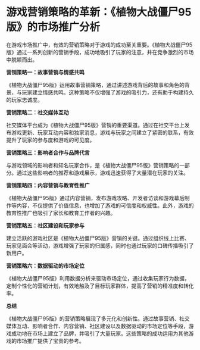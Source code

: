 # 游戏营销策略的革新：《植物大战僵尸95版》的市场推广分析

在游戏市场推广中，有效的营销策略对于游戏的成功至关重要。《植物大战僵尸95版》通过一系列创新的营销手段，成功地吸引了玩家的注意，并在竞争激烈的市场中脱颖而出。

**营销策略一：故事营销与情感共鸣**

《植物大战僵尸95版》运用故事营销策略，通过讲述游戏背后的故事和角色的背景，与玩家建立情感共鸣。这种策略不仅增强了游戏的吸引力，还有助于构建持久的玩家忠诚度。

**营销策略二：社交媒体互动**

社交媒体平台成为《植物大战僵尸95版》营销的重要渠道。通过在社交平台上发布游戏更新、玩家互动内容和独家消息，游戏与玩家之间建立了紧密的联系，有效提升了玩家的参与度和游戏的可见度。

**营销策略三：影响者合作与品牌代言**

与游戏领域的影响者和知名玩家合作，是《植物大战僵尸95版》营销策略的一部分。通过这些影响者的推荐和游戏展示，游戏迅速获得了大量潜在玩家的关注。

**营销策略四：内容营销与教育性推广**

《植物大战僵尸95版》通过内容营销，发布游戏攻略、开发者访谈和游戏幕后制作等内容，不仅提供了价值信息，也增加了游戏的可信度和权威性。此外，游戏的教育性推广也吸引了家长和教育工作者的兴趣。

**营销策略五：社区建设和玩家参与**

建立活跃的游戏社区是《植物大战僵尸95版》营销的关键。通过组织线上比赛、玩家见面会等活动，游戏增强了玩家的归属感，同时也通过玩家的口碑传播吸引了新用户。

**营销策略六：数据驱动的市场定位**

《植物大战僵尸95版》利用数据分析来驱动市场定位，通过收集玩家行为数据，定制个性化的营销计划，有效地触及了目标玩家群体，提高了营销的精准度和转化率。

**总结**

《植物大战僵尸95版》的营销策略展现了多元化和创新性。通过故事营销、社交媒体互动、影响者合作、内容营销、社区建设以及数据驱动的市场定位等手段，游戏成功地在市场上建立了品牌，并吸引了大量玩家。这些策略的成功运用为其他游戏的市场推广提供了宝贵的参考。